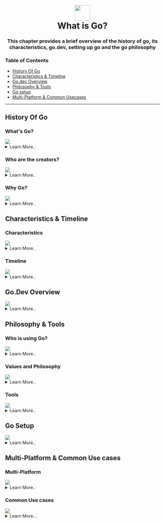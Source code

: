 <h1 align="center"><img style="width: 50px; height: 50px;" src="https://external-content.duckduckgo.com/iu/?u=https%3A%2F%2Fmiro.medium.com%2Fv2%2Fresize%3Afit%3A1200%2F1*i2skbfmDsHayHhqPfwt6pA.png&f=1&nofb=1&ipt=a4c2f7e24c09760336433fc4e06c7f6c3f82d0fc57ab93c14699dec61d419415" /> </br> What is Go? </h1>

<h3 align="center">This chapter provides a brief overview of the history of go, its characteristics, go.dev, setting up go and the go philosophy</h3>

###  Table of Contents
  - [History Of Go](#history-of-go)
  - [Characteristics & Timeline](#characteristics-&-timeline)
  - [Go.dev Overview](#go.dev-overview)
  - [Philosophy & Tools](#philosophy-&-tools)
  - [Go setup](#go-setup)
  - [Multi-Platform & Common Usecases](#multi-platform-&-common-use-cases)

---

## History Of Go

### What's Go?
<img src="../assets/whats-go.png" />

<details>
    <summary>
    Learn More..
    </summary>

  - **It was created by google in 2011**
  - **It was created from scratch, not based on java, c or any other language**
  - **it is open source**
  - **its not googles product**
    - i.e angular is googles product they market, sell and maintain this internally
    - go is open source, acts seperately from google and is community maintained
  - **Multi-platform, Multi-Purpose**
    - It does not have a specific purpose, similar to python it can be used for any task
    - The code we compile works on all os (windows, macos, linux etc.)
  -  **Naming issues**
      - This is not the first language with the name go, i.e go!
      - google took the name despite the existing coding languages with the name
      - Golang was used to differentiate go from other go languages on web search (og site was golang.com)


</details/>

### Who are the creators?
<img src="../assets/basics-of-go-gocreators.png" />

<details>
    <summary>
    Learn More..
    </summary>

- **Ken Thompson**
- **Rob Pike**
- **Robert Griesemer**

- **Why Ken, Rob, Robert?**
  - They all have alot of low level knowledge and experience
  - Go appeared in the dev space when there were alot of languages being created (2014,2015)
  - Although there were already alot of languages in play, there was still a need for a new type of language that covers modern needs of web based development at scale

</details/>

</details/>

### Why Go?

<img src="../assets/why-go.png" />

<details>
    <summary>
    Learn More..
    </summary>


- **Easy to code**
  - Mainly means, easy to read. languages should not have obscure things that convolutes understanding of what the code is actually doing
  - Means Go is opinionated and makes design decisions so developers are not making alot of decisions about how to write code, creates consistency across how things are implemented

- **Efficient Compilation**
  - One of the main problems in modern languages is compilation
    - i.e in node the browser compiles javascript code and this causes performance issues due to the time it takes to compile
  - on large backend systems, with java, .net (most other languages), with multiple developers working on it the compilation times are high (each dev may spend 10-15 minutes compiling bug fixes and implementations)
    - Often times due to dependencies etc.

- **Efficient Execution**
    - We need to scale easily, (10 - 10m users) should scale, this requires efficient execution speed
    - In dynamic languages the execution speed is slower

- **How other languages stack against the three goals**
  - Java is not easy to code (alot of beurecrecy around writing code, too much boilerplate) even though it is efficient at compilation and execution
  - C++ is not easy to code and compilation is an issue even though the execution time is great
  - Go fulfills all three of these goals
    - keep these goals in mind when learning go, some decisions were made to ensure all three goals are met (i.e, no inheritance, no classes etc.)

</details/>

## Characteristics & Timeline

### Characteristics

<img src="../assets/characteristics.png" />

<details>
    <summary>Learn More..</summary>

  - **Strong, Static Type System**
    - Everything will have a type, integer are integer not string
  - **C-Inspired syntax**
    - Not built on top of C but some syntax and practices follow C,
      i.e - the if and condition statements are followed by curly braces
  - **Compiled**
    - The developer is responsible for compilation of the code in order to execute, go will not run unless compiled
  - **Multi-Paradigm**
    - The idea is to keep Go simple, is it OOP language? Functional? A specific paradigm is not actually enforced in go so it is up to you how you implement the architecture
  - **Garbage Collected**
    - Go comes with a garbage collection mechanism (simple process that looks at your memory that no one is pointing at, so GC will delete this data)
    - Garbage Collection: Getting rid of items stored in memory that are no longer needed automatically, you as the developer do not have to worry about clearing memory
      - i.e in Rust, C if you create something you are responsible for deleting something, if not you create memory leaks (pieces of memory that are occupied with data but no one is using the data, overtime your cpu memory is occupied and can cause blocks or crashes etc.)
  - **Go is Fast**
    - Go is faster than any other language used for web services, micro services
  - **Single Binary Compilation**
    - single binary file is created, one executable for our workers


</details>

### Timeline

<img src="../assets/timeline.png" />

<details>
    <summary>Learn More..</summary>

   - **Version as of this course**
    - *1.24.0* (2025)
  - **Gos Release Rules**
    - 2 or so version updates per year, with minor updates (increasing func perf etc.)
      - some new feauture additions (i.e in version 1.18 go introduced generics)
    - As of Go 1.x it is said every release should always be backwards compatible
      - To reduce risks
      - Reduce developer stress and anxiety around keeping up and keeping codebased up to date and compatible
      - Vulnerabilities are an exception to backwards compatibility as the fix may require a change to the api etc.
  - **Deciding on upgrades**
    - Look at release notes and determine if updates are needed for your implementations
  - **Go 2.x?**
    - It shouldnt force developers to move to Go 2
    - Go 2 is currently a parallel experience to determine if they can do something new and better, really a different language that ofcourse would not be backwards compatible
</details/>

## Go.Dev Overview

<img src="../assets/go-dev.png" />

<details>
    <summary>Learn More..</summary>

<!-- ### [go.dev](https://go.dev) -->
  - **why [go.dev](https://go.dev)?**
    - Most languages and frameworks moved .com and .org into .dev, when this happened (around 7 years ago) go dropped the golang.
    - This improved searchability with using just go instead of golang
  - **Important Tips**
    - *Documentation*
      - Effective Go
        - Its a way to get all information on go, in an ebook format
      - User manual
        - Is not really well written, it may be too context dependant, if you are not apart of the team it feels like it may be difficult to digest the content
      - Standard Library
        - It can be better, but it lists all the functions, properties, methods etc. available in go std library (go api)
        - This directory is complete so serves as a good reference
    - *Learn*
      - Downloads
        - For mac it is important to download the appropriate version (intel vs silicon) as go will not work if installed incorrectly
          - arm64 = silicon
          - x86 = intel
      - Tour of Go
        - This is a good way to learn go basics
          - it offers a playground (online text editor) that allows you to interact with go and learn the fundamentals without downloading go
          - It covers nearly 100% of the language as go is pretty small compared to other languages
</details>

## Philosophy & Tools

### Who is using Go?

<img src="../assets/who-is-using-go.png" />

<details>
    <summary>Learn More..</summary>

    - *Use cases*
      - Companies are using go for backend development (micro-services, web services etc.)
        - Companies are moving individual parts of the stack to go
        - Companies start most new projects using go
</details>

### Values and Philosophy

<img src="../assets/values-philosophies.png" />

<details>
    <summary>Learn More..</summary>

  - *Simplicity*
    - The language itself is simple, using the standard library is simple etc.
  - *Networking & Concurrency Execution*
    - From scratch we know we will use a network, so its apart of the core library.
    - Concurrency is also baked into go, how to build services that can do work in parallel was thought about when creating go to solve the problem of threading, which is completely different from other languages and it is much simpler to get concurrency execution working
  - *library free*
    - strings, testing, compression, file management, network are all apart of the std library (all things needed to work with the networking layer and process data should be apart of the std library)
  - *Cross Platform*
    - works with multiple os
  - *Powerful CLI*
  <img src="../assets//go-cli.png"/>
    - initialize projects with the cli
    - read documentation using the cli
    - no need for a test runner, simply use cli
    - most ides are integrated with these tools but it is nice to have the cli to handle them as well
</details>

### Tools
<img src="../assets//go-tools.png" />
<details>
  <summary>Learn More..</summary>

  - Go cli is included with go download from
  [go.dev](https://go.dev/dl/)
  - your IDE of choice [Cursor](https://cursor.com)
  - Go Plugins (vs code/cursor extensions)
    - official go plugin [Go](https://marketplace.visualstudio.com/items?itemName=golang.Go)
      - linter (a static analyzer that points out common code syntax, style guidelines, small errors)
  - Confirm go is installed correctly (in terminal run)
    - `go` pull up the go helper menu
    - `go version` check your installed go version
</details>

## Go Setup
<img src="../assets/main-go.png"/>
<details>
  <summary>Learn More..</summary>

  - Install the official Go Ext. for VSCode If you did not in the tools section -> [Go](https://marketplace.visualstudio.com/items?itemName=golang.Go)
  - Create your first go file

    <img src="../assets/first-go-file.png" />

      - if you see the logo, the plugin is working
      - you can also see the version and language vs code is interpreting from the current file (it should say go and the version you downloaded)
      - When you create your first .go file, the extension will prompt you to install more tools


  - Lets write some go!
    - 99% of the time we will create modules (packages) to write go but
      - The go runtime allows us to run standalone go scripts (same as python, perl etc.)
        - although go is a compiled language it can be used for scripts where compilation happens on the fly in memory
    - In our `first.go` file, if it is empty we will likely see an error, this is because every file in go needs to belong to a module (package) *our go extension recognizes when we are not following the `go` rules!*
      - what is a package? lets say a package is a folder for now
        - there is only one package that does not have to be apart of a folder and that is `package main`. We simply add package main to the top of our `first.go` file with a main function and it is now valid *the file name does not matter but the package and func name have to be main*
        - This go file can now act as our projects entry point (similar to a mian.py file in python)

        ```go
        package main

        func main() {
          print("Hello from Go")
        }
        ```
      - Now that we have our entry point `first.go` with a function that print "Hello from Go", how do we run it/execute the file?
        - Open the Terminal, navigate to the directory the file lives in and run
          - `go run first.go` - this will run our file, not compile, just run (jk, the compiler runs on the fly in a tmp directory and executes the file for us)
            - This is good for rapid development, when distributing a go module/pushing our code to production we do not deploy the source code, we deploy the binary (file that is auto generated when we build our go application)

</details>

## Multi-Platform & Common Use cases

### Multi-Platform

<img src="../assets/multi-platform.png" />

<details>
  <summary>Learn More..</summary>

  - *Executable binary files*
    - We can select different platforms and different operating systems
      - platform: this pertains to architecture of cpu (i.e, x86: intel based, arm: silicon based mac)
      - os: macos, linux, windows
      - when you build go projects by default it will create a binary for your architecture and os. You will have to choose the architecture and os binaries you want your application to run on by using the cli
  - *WASM*
    - Go can be compiled into webassembly
      - Webassembly: ability of web platform (browsers) to execute native code that can be written in different languages, in this case go
        - usecases: web based games, compression/decompression. cryptography, crypto currency, deep learning (AI models)
  - *Transpile to front end JS*
    - Transpilation: takes on source code and outputs a different source code
    - GopherJS: transpiles go to javascript
  - *[OS Compatibility](https://gist.github.com/asukakenji/f15ba7e588ac42795f421b48b8aede63)*
    - You can create a library of code that can be executed on a specific platform, but interacting with ios sdk to talk to the touch screen it will not be available from go, you can create a library than can transpile to some native code to accomplish some low level action (i.e go itself can not interact with macos but can be used to create libraries that transpile to native languages that can, c, c++)

</details>

### Common Use cases
<img src="../assets/common-use-cases.png" />
<details>
  <summary>Learn More...</summary>

  - *Web services*
    - restful services or micro services to provide services to a front end application.
  - *Web Apps*
    - can create web server directly in go
    - can create website using go, not as common
  - *Devops*
  - *Desktop UI*
    - Not as common
  - *Machine Learning*
    - can train models and execute, although python is more popular for ai right now it is slower and not actually as ideal as go at much larger scale
  - *And much more*
    - This directory/course focuses on the fundamentals that can be applied to any use case + web services & web applications

</details>
